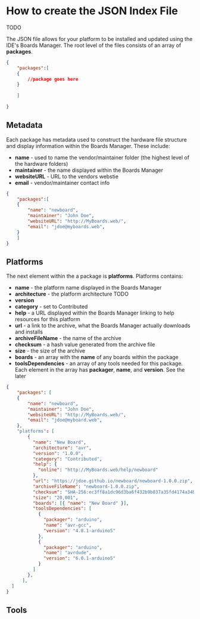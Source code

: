 # How to create the JSON Index File

TODO

The JSON file allows for your platform to be installed and updated using the IDE's Boards Manager. The root level of the files consists of an array of **packages**.

```json
{
    "packages":[
    {
        //package goes here
    }
    
    ]
    
}
```

## Metadata
Each package has metadata used to construct the hardware file structure and display information within the Boards Manager. These include:
- **name** - used to name the vendor/maintainer folder (the highest level of the hardware folders)
- **maintainer** - the name displayed within the Boards Manager
- **websiteURL** - URL to the vendors webstie
- **email** - vendor/maintainer contact info
```json
{
    "packages":[
    {
        "name": "newboard",
        "maintainer": "John Doe",
        "websiteURL": "http://MyBoards.web/",
        "email": "jdoe@myboards.web",
    }
    ]
}
```
## Platforms
The next element within the a package is **platforms**. Platforms contains:

- **name** - the platform name displayed in the Boards Manager
- **architecture** - the platform architecture TODO
- **version**
- **category** - set to Contributed 
- **help** - a URL displayed within the Boards Manager linking to help resources for this platform
- **url** - a link to the archive, what the Boards Manager actually downloads and installs
- **archiveFileName** - the name of the archive
- **checksum** - a hash value generated from the archive file
- **size** - the size of the archive
- **boards** - an array with the **name** of any boards within the package
- **toolsDependencies** - an array of any tools needed for this package. Each element in the array has **packager**, **name**, and **version**. See the later

```json
{
    "packages": [
    {
        "name": "newboard",
        "maintainer": "John Doe",
        "websiteURL": "http://MyBoards.web/",
        "email": "jdoe@myboard.web",
    },
    "platforms": [
        {
          "name": "New Board",
          "architecture": "avr",
          "version": "1.0.0",
          "category": "Contributed",
          "help": {
            "online": "http://MyBoards.web/help/newboard"
          },
          "url": "https://jdoe.github.io/newboard/newboard-1.0.0.zip",
          "archiveFileName": "newboard-1.0.0.zip",
          "checksum": "SHA-256:ec3ff8a1dc96d3ba6f432b9b837a35fd4174a34b3d2927de1d51010e8b94f9f1",
          "size": "20,001",
          "boards": [{ "name": "New Board" }],
          "toolsDependencies": [
            {
              "packager": "arduino",
              "name": "avr-gcc",
              "version": "4.8.1-arduino5"
            },
            {
              "packager": "arduino",
              "name": "avrdude",
              "version": "6.0.1-arduino5"
            }
          ]
        },
      ],
  ]
}
```

## Tools
